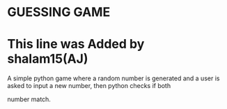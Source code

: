 # GUESSING GAME
# This line was Added by shalam15(AJ)
A simple python game where a random number is generated and a user is asked to input a new number, then python checks if both

number match.
